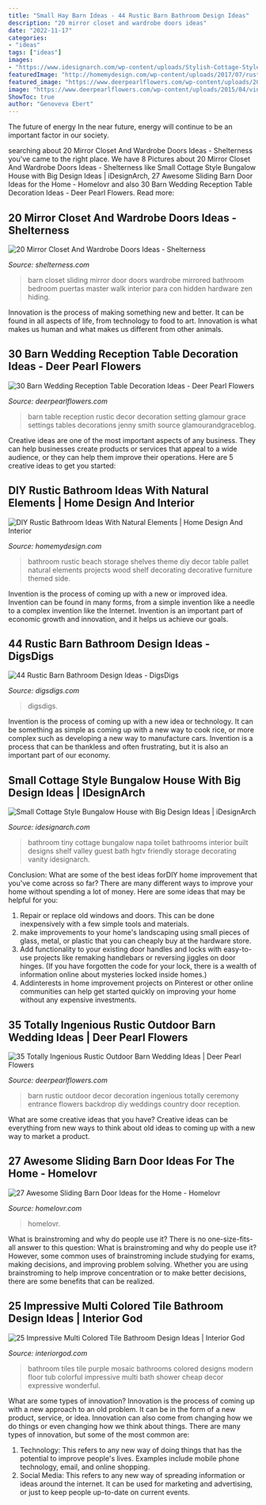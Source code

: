 ```yaml
---
title: "Small Hay Barn Ideas - 44 Rustic Barn Bathroom Design Ideas"
description: "20 mirror closet and wardrobe doors ideas"
date: "2022-11-17"
categories:
- "ideas"
tags: ["ideas"]
images:
- "https://www.idesignarch.com/wp-content/uploads/Stylish-Cottage-Style-Bungalow-Home_9.jpg"
featuredImage: "http://homemydesign.com/wp-content/uploads/2017/07/rustic-table-side-bathroom-furniture.jpg"
featured_image: "https://www.deerpearlflowers.com/wp-content/uploads/2015/04/vintage-barn-wedding-table-setting-ideas.jpg"
image: "https://www.deerpearlflowers.com/wp-content/uploads/2015/04/vintage-barn-wedding-table-setting-ideas.jpg"
ShowToc: true
author: "Genoveva Ebert"
---
```



The future of energy
In the near future, energy will continue to be an important factor in our society.

	

		
searching about 20 Mirror Closet And Wardrobe Doors Ideas - Shelterness you've came to the right place. We have 8 Pictures about 20 Mirror Closet And Wardrobe Doors Ideas - Shelterness like Small Cottage Style Bungalow House with Big Design Ideas | iDesignArch, 27 Awesome Sliding Barn Door Ideas for the Home - Homelovr and also 30 Barn Wedding Reception Table Decoration Ideas - Deer Pearl Flowers. Read more:
		
    
## 20 Mirror Closet And Wardrobe Doors Ideas - Shelterness

<img loading=lazy src="https://i.shelterness.com/2017/03/04-sliding-barn-door-with-a-mirror-for-hiding-a-closet.jpg" onerror="this.onerror=null;this.src='https://tse3.mm.bing.net/th?id=OIP.-G4k1egoU3UCwbnfjXCPYQHaJ4&amp;pid=15.1';" alt="20 Mirror Closet And Wardrobe Doors Ideas - Shelterness">

_Source: shelterness.com_

>barn closet sliding mirror door doors wardrobe mirrored bathroom bedroom puertas master walk interior para con hidden hardware zen hiding. 

	

Innovation is the process of making something new and better. It can be found in all aspects of life, from technology to food to art. Innovation is what makes us human and what makes us different from other animals.

    
## 30 Barn Wedding Reception Table Decoration Ideas - Deer Pearl Flowers

<img loading=lazy src="https://www.deerpearlflowers.com/wp-content/uploads/2015/04/vintage-barn-wedding-table-setting-ideas.jpg" onerror="this.onerror=null;this.src='https://tse1.mm.bing.net/th?id=OIP.spZNgsHAYxt5W_SGdXfTjgHaLH&amp;pid=15.1';" alt="30 Barn Wedding Reception Table Decoration Ideas - Deer Pearl Flowers">

_Source: deerpearlflowers.com_

>barn table reception rustic decor decoration setting glamour grace settings tables decorations jenny smith source glamourandgraceblog. 

	

Creative ideas are one of the most important aspects of any business. They can help businesses create products or services that appeal to a wide audience, or they can help them improve their operations. Here are 5 creative ideas to get you started: 

    
## DIY Rustic Bathroom Ideas With Natural Elements | Home Design And Interior

<img loading=lazy src="http://homemydesign.com/wp-content/uploads/2017/07/rustic-table-side-bathroom-furniture.jpg" onerror="this.onerror=null;this.src='https://tse4.mm.bing.net/th?id=OIP.ehuMmLMvrhghoAPxhXI9OQHaJ4&amp;pid=15.1';" alt="DIY Rustic Bathroom Ideas With Natural Elements | Home Design And Interior">

_Source: homemydesign.com_

>bathroom rustic beach storage shelves theme diy decor table pallet natural elements projects wood shelf decorating decorative furniture themed side. 

	

Invention is the process of coming up with a new or improved idea. Invention can be found in many forms, from a simple invention like a needle to a complex invention like the Internet. Invention is an important part of economic growth and innovation, and it helps us achieve our goals.

    
## 44 Rustic Barn Bathroom Design Ideas - DigsDigs

<img loading=lazy src="https://www.digsdigs.com/photos/rustic-barn-bathrooms-46-554x754.jpg" onerror="this.onerror=null;this.src='https://tse1.mm.bing.net/th?id=OIP.OKBLW9caXxRq3CKr-WTzhwHaKF&amp;pid=15.1';" alt="44 Rustic Barn Bathroom Design Ideas - DigsDigs">

_Source: digsdigs.com_

>digsdigs. 

	

Invention is the process of coming up with a new idea or technology. It can be something as simple as coming up with a new way to cook rice, or more complex such as developing a new way to manufacture cars. Invention is a process that can be thankless and often frustrating, but it is also an important part of our economy.

    
## Small Cottage Style Bungalow House With Big Design Ideas | IDesignArch

<img loading=lazy src="https://www.idesignarch.com/wp-content/uploads/Stylish-Cottage-Style-Bungalow-Home_9.jpg" onerror="this.onerror=null;this.src='https://tse4.mm.bing.net/th?id=OIP.62Kn80hhlYWc-8KPfwv_2gHaLH&amp;pid=15.1';" alt="Small Cottage Style Bungalow House with Big Design Ideas | iDesignArch">

_Source: idesignarch.com_

>bathroom tiny cottage bungalow napa toilet bathrooms interior built designs shelf valley guest bath hgtv friendly storage decorating vanity idesignarch. 

	

Conclusion: What are some of the best ideas forDIY home improvement that you've come across so far?
There are many different ways to improve your home without spending a lot of money. Here are some ideas that may be helpful for you: 
1. Repair or replace old windows and doors. This can be done inexpensively with a few simple tools and materials. 
2. make improvements to your home's landscaping using small pieces of glass, metal, or plastic that you can cheaply buy at the hardware store. 
3. Add functionality to your existing door handles and locks with easy-to-use projects like remaking handlebars or reversing jiggles on door hinges. (If you have forgotten the code for your lock, there is a wealth of information online about mysteries locked inside homes.) 
4. Addinterests in home improvement projects on Pinterest or other online communities can help get started quickly on improving your home without any expensive investments.

    
## 35 Totally Ingenious Rustic Outdoor Barn Wedding Ideas | Deer Pearl Flowers

<img loading=lazy src="http://www.deerpearlflowers.com/wp-content/uploads/2015/08/rustic-barn-wedding-decor-ideas.jpg" onerror="this.onerror=null;this.src='https://tse1.mm.bing.net/th?id=OIP.JxZxMxVA4nRLKy6-dJtbjAHaLH&amp;pid=15.1';" alt="35 Totally Ingenious Rustic Outdoor Barn Wedding Ideas | Deer Pearl Flowers">

_Source: deerpearlflowers.com_

>barn rustic outdoor decor decoration ingenious totally ceremony entrance flowers backdrop diy weddings country door reception. 

	

What are some creative ideas that you have?
Creative ideas can be everything from new ways to think about old ideas to coming up with a new way to market a product.

    
## 27 Awesome Sliding Barn Door Ideas For The Home - Homelovr

<img loading=lazy src="https://www.homelovr.com/wp-content/uploads/2017/05/Farmhouse-Kitchen-Pantry-Door.jpg" onerror="this.onerror=null;this.src='https://tse2.mm.bing.net/th?id=OIP.kday6EQ3Ik-YlvGJIMBSTgHaLx&amp;pid=15.1';" alt="27 Awesome Sliding Barn Door Ideas for the Home - Homelovr">

_Source: homelovr.com_

>homelovr. 

	

What is brainstroming and why do people use it?
There is no one-size-fits-all answer to this question: What is brainstroming and why do people use it? However, some common uses of brainstroming include studying for exams, making decisions, and improving problem solving. Whether you are using brainstroming to help improve concentration or to make better decisions, there are some benefits that can be realized.

    
## 25 Impressive Multi Colored Tile Bathroom Design Ideas | Interior God

<img loading=lazy src="http://interiorgod.com/wp-content/uploads/2016/11/bathroom-mosaic-tile-ideas.jpg" onerror="this.onerror=null;this.src='https://tse2.mm.bing.net/th?id=OIP.Vj_LcgikR3iQPfFINwDfEQHaMU&amp;pid=15.1';" alt="25 Impressive Multi Colored Tile Bathroom Design Ideas | Interior God">

_Source: interiorgod.com_

>bathroom tiles tile purple mosaic bathrooms colored designs modern floor tub colorful impressive multi bath shower cheap decor expressive wonderful. 

	

What are some types of innovation?
Innovation is the process of coming up with a new approach to an old problem. It can be in the form of a new product, service, or idea. Innovation can also come from changing how we do things or even changing how we think about things. There are many types of innovation, but some of the most common are: 
1) Technology: This refers to any new way of doing things that has the potential to improve people's lives. Examples include mobile phone technology, email, and online shopping. 
2) Social Media: This refers to any new way of spreading information or ideas around the internet. It can be used for marketing and advertising, or just to keep people up-to-date on current events.

